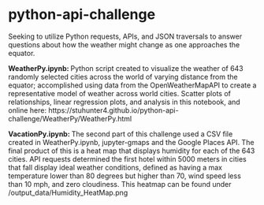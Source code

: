 # python-api-challenge
<p>Seeking to utilize Python requests, APIs, and JSON traversals to answer questions about how the weather might change as one approaches the equator.</p>
<p><strong>WeatherPy.ipynb: </strong>Python script created to visualize the weather of 643 randomly selected cities across the world of varying distance from the equator; accomplished using data from the OpenWeatherMapAPI to create a representative model of weather across world cities.  Scatter plots of relationships, linear regression plots, and analysis in this notebook, and online here: https://stuhunter4.github.io/python-api-challenge/WeatherPy/WeatherPy.html</p>
<p><strong>VacationPy.ipynb: </strong>The second part of this challenge used a CSV file created in WeatherPy.ipynb, jupyter-gmaps and the Google Places API.  The final product of this is a heat map that displays humidity for each of the 643 cities.  API requests determined the first hotel within 5000 meters in cities that fall display ideal weather conditions, defined as having a max temperature lower than 80 degrees but higher than 70, wind speed less than 10 mph, and zero cloudiness.  This heatmap can be found under /output_data/Humidity_HeatMap.png</p>
